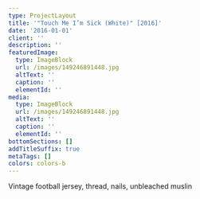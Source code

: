 ```yaml
---
type: ProjectLayout
title: '"Touch Me I’m Sick (White)" [2016]'
date: '2016-01-01'
client: ''
description: ''
featuredImage:
  type: ImageBlock
  url: /images/149246891448.jpg
  altText: ''
  caption: ''
  elementId: ''
media:
  type: ImageBlock
  url: /images/149246891448.jpg
  altText: ''
  caption: ''
  elementId: ''
bottomSections: []
addTitleSuffix: true
metaTags: []
colors: colors-b
---
```

Vintage football jersey, thread, nails, unbleached muslin
